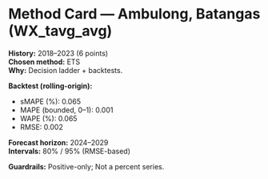 # Method Card — Ambulong, Batangas (WX_tavg_avg)

**History:** 2018–2023 (6 points)  
**Chosen method:** ETS  
**Why:** Decision ladder + backtests.

**Backtest (rolling-origin):**
- sMAPE (%): 0.065
- MAPE (bounded, 0–1): 0.001
- WAPE (%): 0.065
- RMSE: 0.002

**Forecast horizon:** 2024–2029  
**Intervals:** 80% / 95% (RMSE-based)

**Guardrails:** Positive-only; Not a percent series.
